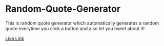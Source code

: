 # Random-Quote-Generator
This is random quote generator which automatically generates a random quote everytime you click a button and also let you tweet about it!

[Live Link][1]

[1]: https://pbiswas101.github.io/Random-Quote-Generator/
